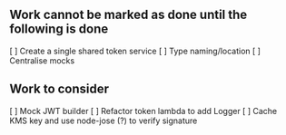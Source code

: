 ## Work cannot be marked as done until the following is done

[ ] Create a single shared token service
[ ] Type naming/location
[ ] Centralise mocks


## Work to consider

[ ] Mock JWT builder
[ ] Refactor token lambda to add Logger
[ ] Cache KMS key and use node-jose (?) to verify signature